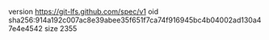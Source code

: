 version https://git-lfs.github.com/spec/v1
oid sha256:914a192c007ac8e39abee35f651f7ca74f916945bc4b04002ad130a47e4e4542
size 2355
